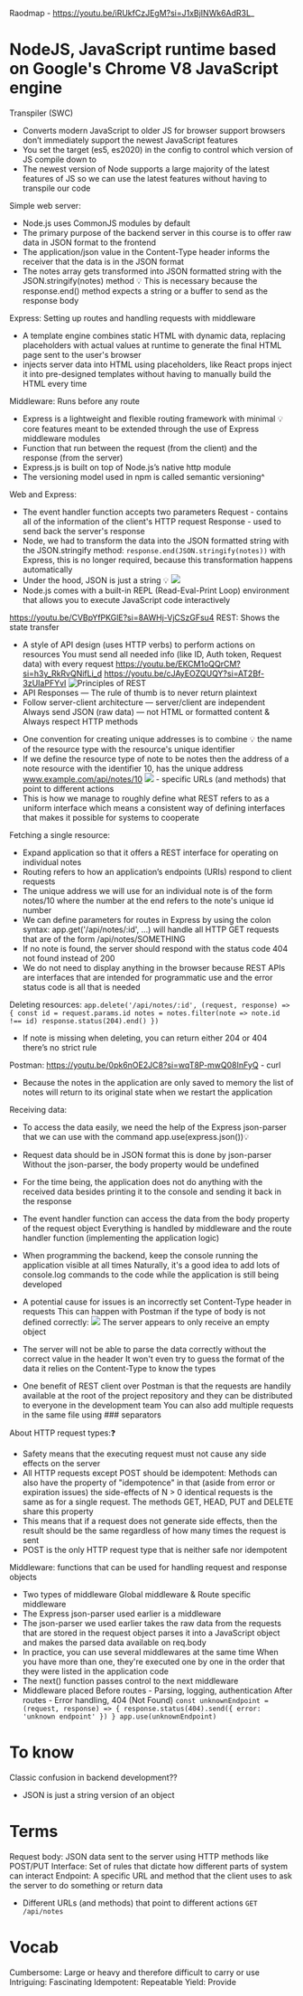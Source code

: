 Raodmap - https://youtu.be/iRUkfCzJEgM?si=J1xBjINWk6AdR3L_
# NodeJS, JavaScript runtime based on Google's Chrome V8 JavaScript engine

Transpiler (SWC)
- Converts modern JavaScript to older JS for browser support
  browsers don’t immediately support the newest JavaScript features
- You set the target (es5, es2020) in the config
  to control which version of JS compile down to
- The newest version of Node supports a large majority of the latest features of JS 
  so we can use the latest features without having to transpile our code


Simple web server:
- Node.js uses CommonJS modules by default
- The primary purpose of the backend server in this course is to offer raw data in JSON format to the frontend
- The application/json value in the Content-Type header informs the receiver that the data is in the JSON format
- The notes array gets transformed into JSON formatted string with the JSON.stringify(notes) method 💡
  This is necessary because the response.end() method expects a string or a buffer to send as the response body


Express: Setting up routes and handling requests with middleware
- A template engine combines static HTML with dynamic data, replacing placeholders with actual values at runtime
  to generate the final HTML page sent to the user's browser
- injects server data into HTML using placeholders, like React props
  inject it into pre-designed templates without having to manually build the HTML every time
<!-- - HTML templates are basically HTML files with placeholders (like variables) where data will be inserted -->
<!--   A template engine takes these templates and replaces placeholders with actual data, generating a final HTML page that’s sent to the user -->
<!-- - Yes, exactly! What a template engine does is a form of server-side rendering (SSR) -->
<!-- - Server-Side Rendering (SSR): -->
<!--   For websites where the server generates and serves HTML content (as opposed to sending just data or APIs to be rendered in the browser) -->
<!-- - When Do You Need a Template Engine?:
<!--   Dynamic Pages: When your web pages need to display dynamic content (like user profiles, blog posts, or product pages) -->
<!--   Used to generate dynamic HTML for SSR -->


Middleware: Runs before any route
- Express is a lightweight and flexible routing framework with minimal 💡
  core features meant to be extended through the use of Express middleware modules
- Function that run between the request (from the client) and the response (from the server)
- Express.js is built on top of Node.js’s native http module
- The versioning model used in npm is called semantic versioning^


Web and Express:
- The event handler function accepts two parameters
  Request  - contains all of the information of the client's HTTP request
  Response - used to send back the server's response
- Node, we had to transform the data into the JSON formatted string with the JSON.stringify method:
  `response.end(JSON.stringify(notes))`
  with Express, this is no longer required, because this transformation happens automatically
- Under the hood, JSON is just a string 💡
  ![](https://fullstackopen.com/static/ab5b5f7c5d8e4b01881bbd927f04ed43/5a190/5.png)
- Node.js comes with a built-in REPL (Read-Eval-Print Loop)
  environment that allows you to execute JavaScript code interactively

https://youtu.be/CVBpYfPKGlE?si=8AWHj-VjCSzGFsu4
REST: Shows the state transfer
- A style of API design (uses HTTP verbs) to perform actions on resources
  You must send all needed info (like ID, Auth token, Request data) with every request
https://youtu.be/EKCM1oQQrCM?si=h3y_RkRvQNifLi_d
https://youtu.be/cJAyEOZQUQY?si=AT2Bf-3zUIaPFYvI
![Principles of REST](https://substackcdn.com/image/fetch/f_auto,q_auto:good,fl_progressive:steep/https%3A%2F%2Fbucketeer-e05bbc84-baa3-437e-9518-adb32be77984.s3.amazonaws.com%2Fpublic%2Fimages%2F7dddcbec-355c-4697-9c52-b560eaa30fab_1600x900.png)
- API Responses — The rule of thumb is to never return plaintext
- Follow server-client architecture — server/client are independent
  Always send JSON (raw data) — not HTML or formatted content & Always respect HTTP methods
<!-- - The singular things, like notes in the case of our application, are called resources in RESTful thinking -->
<!--   Every resource has an associated URL which is the resource's unique address -->
- One convention for creating unique addresses is to combine 💡
  the name of the resource type with the resource's unique identifier
- If we define the resource type of note to be notes then
  the address of a note resource with the identifier 10, has the unique address www.example.com/api/notes/10
  ![](REST-operations.png) - specific URLs (and methods) that point to different actions
- This is how we manage to roughly define what REST refers to as a uniform interface
  which means a consistent way of defining interfaces that makes it possible for systems to cooperate
<!-- - Lv-2 is more than enough: -->
<!-- https://martinfowler.com/articles/richardsonMaturityModel.html -->
<!-- https://roy.gbiv.com/untangled/2008/rest-apis-must-be-hypertext-driven -->


Fetching a single resource:
- Expand application so that it offers a REST interface for operating on individual notes
- Routing refers to how an application’s endpoints (URIs) respond to client requests
- The unique address we will use for an individual note is of the form notes/10
  where the number at the end refers to the note's unique id number
- We can define parameters for routes in Express by using the colon syntax:
  app.get('/api/notes/:id', ...) will handle all HTTP GET requests that are of the form /api/notes/SOMETHING
- If no note is found, the server should respond with the status code 404 not found instead of 200
- We do not need to display anything in the browser because REST APIs are interfaces that are intended for programmatic use
  and the error status code is all that is needed


Deleting resources:
`app.delete('/api/notes/:id', (request, response) => {
  const id = request.params.id
  notes = notes.filter(note => note.id !== id)
  response.status(204).end()
})`
- If note is missing when deleting, you can return either 204 or 404 there’s no strict rule


Postman:
https://youtu.be/0pk6nOE2JC8?si=wqT8P-mwQ08InFyQ - curl
- Because the notes in the application are only saved to memory
  the list of notes will return to its original state when we restart the application


Receiving data:
- To access the data easily, we need the help of the Express json-parser
  that we can use with the command app.use(express.json())💡
- Request data should be in JSON format this is done by json-parser
  Without the json-parser, the body property would be undefined

- For the time being, the application does not do anything with the received data
  besides printing it to the console and sending it back in the response
- The event handler function can access the data from the body property of the request object
  Everything is handled by middleware and the route handler function (implementing the application logic)

- When programming the backend, keep the console running the application visible at all times
  Naturally, it's a good idea to add lots of console.log commands to the code while the application is still being developed
- A potential cause for issues is an incorrectly set Content-Type header in requests
  This can happen with Postman if the type of body is not defined correctly:
  ![](https://fullstackopen.com/static/b5a0cb0c86873d3779ab8950cde4fbe9/5a190/17new.png)
  The server appears to only receive an empty object

- The server will not be able to parse the data correctly without the correct value in the header
  It won't even try to guess the format of the data it relies on the Content-Type to know the types
- One benefit of REST client over Postman is that the requests are handily available at the root of the project repository
  and they can be distributed to everyone in the development team
  You can also add multiple requests in the same file using ### separators
<!-- - Problems can occur with the VS REST client if you accidentally add -->
<!--   an empty line between the top row and the row specifying the HTTP headers -->


About HTTP request types:❓
- Safety means that the executing request must not cause any side effects on the server
- All HTTP requests except POST should be idempotent:
  Methods can also have the property of "idempotence" in that (aside from error or expiration issues) the side-effects of N > 0 identical
  requests is the same as for a single request. The methods GET, HEAD, PUT and DELETE share this property
- This means that if a request does not generate side effects, then the result should be the same
  regardless of how many times the request is sent
- POST is the only HTTP request type that is neither safe nor idempotent


Middleware: functions that can be used for handling request and response objects
- Two types of middleware Global middleware & Route specific middleware
- The Express json-parser used earlier is a middleware
- The json-parser we used earlier takes the raw data from the requests that are stored in the request object
  parses it into a JavaScript object and makes the parsed data available on req.body
- In practice, you can use several middlewares at the same time
  When you have more than one, they're executed one by one in the order that they were listed in the application code
- The next() function passes control to the next middleware
- Middleware placed
  Before routes - Parsing, logging, authentication
  After routes  - Error handling, 404 (Not Found)
  `const unknownEndpoint = (request, response) => {
    response.status(404).send({ error: 'unknown endpoint' })
  }
  app.use(unknownEndpoint)`


# To know
Classic confusion in backend development??
- JSON is just a string version of an object

# Terms
<!-- console.log(Math.floor(Math.random() * (max  min  1))  min) -->
Request body: JSON data sent to the server using HTTP methods like POST/PUT
Interface: Set of rules that dictate how different parts of system can interact
Endpoint: A specific URL and method that the client uses to ask the server to do something or return data
- Different URLs (and methods) that point to different actions `GET /api/notes`

# Vocab
Cumbersome: Large or heavy and therefore difficult to carry or use
Intriguing: Fascinating
Idempotent: Repeatable
Yield: Provide
